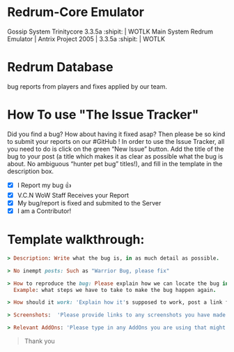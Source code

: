 # Redrum-Core Emulator
Gossip System Trinitycore 3.3.5a :shipit: | WOTLK
Main System Redrum Emulator | Antrix Project 2005 | 3.3.5a :shipit: | WOTLK

# Redrum Database
bug reports from players and fixes applied by our team.

# How To use "The Issue Tracker"
Did you find a bug? How about having it fixed asap? Then please be so kind to submit your reports on our #GitHub ! 
In order to use the Issue Tracker, all you need to do is click on the green “New Issue” button. Add the title of the bug to your post (a title which makes it as clear as possible what the bug is about. No ambiguous “hunter pet bug” titles!), and fill in the template in the description box.

- [x] I Report my bug  :+1:
- [x] V.C.N WoW Staff Receives your Report
- [x] My bug/report is fixed and submited to the Server
- [x] I am a Contributor!

# Template walkthrough:

```ruby
> Description: Write what the bug is, in as much detail as possible.
```
```ruby
> No inempt posts: Such as "Warrior Bug, please fix"
```
```ruby
> How to reproduce the bug: Please explain how we can locate the bug in question ourselves
  Example: what steps we have to take to make the bug happen again.
```
```ruby
> How should it work: 'Explain how it's supposed to work, post a link from youtube?'
```
```ruby
> Screenshots:  'Please provide links to any screenshots you have made which shows the bug in action.'
```
```ruby
> Relevant AddOns: 'Please type in any AddOns you are using that might interfere with the game in more problematic ways. If you want to be   safe, list all of them'
```
> Thank you
